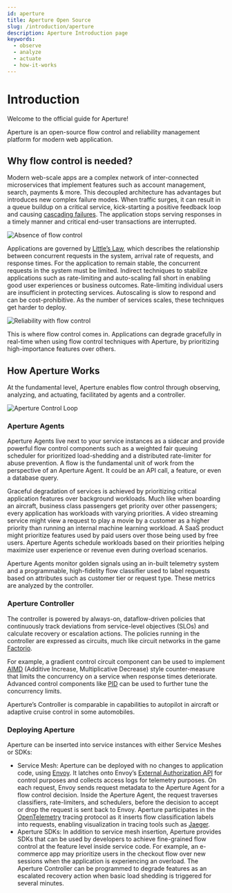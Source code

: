 ```yaml
---
id: aperture
title: Aperture Open Source
slug: /introduction/aperture
description: Aperture Introduction page
keywords:
  - observe
  - analyze
  - actuate
  - how-it-works
---
```


# Introduction

Welcome to the official guide for Aperture!

Aperture is an open-source flow control and reliability management platform for
modern web application.

## Why flow control is needed?

Modern web-scale apps are a complex network of inter-connected microservices
that implement features such as account management, search, payments & more.
This decoupled architecture has advantages but introduces new complex failure
modes. When traffic surges, it can result in a queue buildup on a critical
service, kick-starting a positive feedback loop and causing
[cascading failures](https://sre.google/sre-book/addressing-cascading-failures/).
The application stops serving responses in a timely manner and critical end-user
transactions are interrupted.

![Absence of flow control](../assets/img/no-flow-control.jpg)

Applications are governed by
[Little’s Law](https://en.wikipedia.org/wiki/Little%27s_law), which describes
the relationship between concurrent requests in the system, arrival rate of
requests, and response times. For the application to remain stable, the
concurrent requests in the system must be limited. Indirect techniques to
stabilize applications such as rate-limiting and auto-scaling fall short in
enabling good user experiences or business outcomes. Rate-limiting individual
users are insufficient in protecting services. Autoscaling is slow to respond
and can be cost-prohibitive. As the number of services scales, these techniques
get harder to deploy.

![Reliability with flow control](../assets/img/active-flow-control.jpg)

This is where flow control comes in. Applications can degrade gracefully in
real-time when using flow control techniques with Aperture, by prioritizing
high-importance features over others.

## How Aperture Works

At the fundamental level, Aperture enables flow control through observing,
analyzing, and actuating, facilitated by agents and a controller.

![Aperture Control Loop](../assets/img/control-loop.svg)

### Aperture Agents

Aperture Agents live next to your service instances as a sidecar and provide
powerful flow control components such as a weighted fair queuing scheduler for
prioritized load-shedding and a distributed rate-limiter for abuse prevention. A
flow is the fundamental unit of work from the perspective of an Aperture Agent.
It could be an API call, a feature, or even a database query.

Graceful degradation of services is achieved by prioritizing critical
application features over background workloads. Much like when boarding an
aircraft, business class passengers get priority over other passengers; every
application has workloads with varying priorities. A video streaming service
might view a request to play a movie by a customer as a higher priority than
running an internal machine learning workload. A SaaS product might prioritize
features used by paid users over those being used by free users. Aperture Agents
schedule workloads based on their priorities helping maximize user experience or
revenue even during overload scenarios.

Aperture Agents monitor golden signals using an in-built telemetry system and a
programmable, high-fidelity flow classifier used to label requests based on
attributes such as customer tier or request type. These metrics are analyzed by
the controller.

### Aperture Controller

The controller is powered by always-on, dataflow-driven policies that
continuously track deviations from service-level objectives (SLOs) and calculate
recovery or escalation actions. The policies running in the controller are
expressed as circuits, much like circuit networks in the game
[Factorio](https://wiki.factorio.com/Circuit_network).

For example, a gradient control circuit component can be used to implement
[AIMD](https://en.wikipedia.org/wiki/Additive_increase/multiplicative_decrease)
(Additive Increase, Multiplicative Decrease) style counter-measure that limits
the concurrency on a service when response times deteriorate. Advanced control
components like [PID](https://en.wikipedia.org/wiki/PID_controller) can be used
to further tune the concurrency limits.

Aperture’s Controller is comparable in capabilities to autopilot in aircraft or
adaptive cruise control in some automobiles.

### Deploying Aperture

Aperture can be inserted into service instances with either Service Meshes or
SDKs:

- Service Mesh: Aperture can be deployed with no changes to application code,
  using [Envoy](https://www.envoyproxy.io/). It latches onto Envoy’s
  [External Authorization API](https://www.envoyproxy.io/docs/envoy/latest/configuration/http/http_filters/ext_authz_filter)
  for control purposes and collects access logs for telemetry purposes. On each
  request, Envoy sends request metadata to the Aperture Agent for a flow control
  decision. Inside the Aperture Agent, the request traverses classifiers,
  rate-limiters, and schedulers, before the decision to accept or drop the
  request is sent back to Envoy. Aperture participates in the
  [OpenTelemetry](https://opentelemetry.io/) tracing protocol as it inserts flow
  classification labels into requests, enabling visualization in tracing tools
  such as [Jaeger](https://www.jaegertracing.io/).
- Aperture SDKs: In addition to service mesh insertion, Aperture provides SDKs
  that can be used by developers to achieve fine-grained flow control at the
  feature level inside service code. For example, an e-commerce app may
  prioritize users in the checkout flow over new sessions when the application
  is experiencing an overload. The Aperture Controller can be programmed to
  degrade features as an escalated recovery action when basic load shedding is
  triggered for several minutes.
